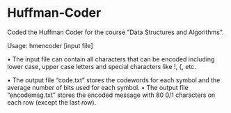 # Huffman-Coder
Coded the Huffman Coder for the course "Data Structures and Algorithms".

Usage: hmencoder [input file]

•	The input file can contain all characters that can be encoded including lower case, upper case letters and special characters like !, {, etc.

•	The output file “code.txt” stores the codewords for each symbol and the average number of bits used for each symbol.
•	The output file “encodemsg.txt” stores the encoded message with 80 0/1 characters on each row (except the last row). 
